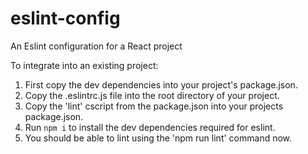 # eslint-config
An Eslint configuration for a React project

To integrate into an existing project: 
1. First copy the dev dependencies into your project's package.json.
2. Copy the .eslintrc.js file into the root directory of your project.
3. Copy the 'lint' cscript from the package.json into your projects package.json. 
3. Run `npm i` to install the dev dependencies required for eslint.
4. You should be able to lint using the 'npm run lint' command now.